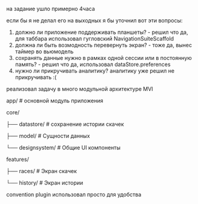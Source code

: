 на задание ушло примерно 4часа

если бы я не делал его на выходных я бы уточнил вот эти вопросы:
1) должно ли приложение поддерживать планшеты? - решил что да, для таббара использовал гугловский NavigationSuiteScaffold 
2) должна ли быть возмодность перевернуть экран? - тоже да, вынес таймер во вьюмодель
3) сохранять данные нужно в рамках одной сессии или в постоянную память? - решил что да, использовал dataStore.preferences
4) нужно ли прикручивать аналитику? аналитику уже решил не прикручивать :(

реализовал задачу в много модульной архитектуре MVI

app/ # основной модуль приложения

core/

├── datastore/    # сохранение истории скачек

├── model/        # Сущности данных

└── designsystem/ # Общие UI компоненты

features/

├── races/      # Экран скачек

└── history/    # Экран истории

convention plugin использовал просто для удобства

